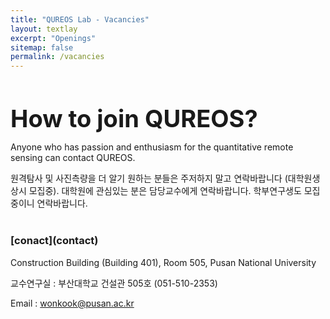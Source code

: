 ```yaml
---
title: "QUREOS Lab - Vacancies"
layout: textlay
excerpt: "Openings"
sitemap: false
permalink: /vacancies
---
```


<!-- 찾기 어려운데 아마도 연구실 지원 소개글 같다. Group Member 안에 있는 see opening 링크랑 연결됨-->
<h1 style="margin-bottom: 13px; font-size: 38px;">How to join QUREOS?</h1>

Anyone who has passion and enthusiasm for the quantitative remote sensing can contact QUREOS.

원격탐사 및 사진측량을 더 알기 원하는 분들은 주저하지 말고 연락바랍니다 (대학원생 상시 모집중). 대학원에 관심있는 분은 담당교수에게 연락바랍니다. 학부연구생도 모집중이니 연락바랍니다.

<h3 style="font-sizeL 30px; margin-top: 40px;">[conact](contact)</h3>
Construction Building (Building 401), Room 505, Pusan National University 

교수연구실 : 부산대학교 건설관 505호 (051-510-2353)

Email : wonkook@pusan.ac.kr



<!--<h1 style="margin-bottom: 13px; font-size: 38px;">연구실원 모집 Open positions</h1>

수문학연구실은 재능과 열정을 가진 연구원들은 언제나 찾고 있습니다.<br>
연구원들은 수문학 및 수자원공학 분야의 문제를 해결하기 위한 모델링 및 데이터 분석 기법, 수문 관측 연구를 수행할 기회를 갖게 됩니다.<br>
관심있는 분들은 노성진 교수에게 [email](mailto:seongjin.noh@gmail.com)로 상담을 신청하세요.

We are always looking for new group members with passion, talent, and grit!<br>
You will have the chance to work on the grand challenges of hydrology and water resources research, often at the interface of simulation models and new data. You will be involved in determining the important and interesting questions, creating and improving hydrologic models, instrumental setups, performing measurements, and making discoveries.

<h3 style="font-sizeL 30px; margin-top: 40px;">학부연구생 혹은 학부생 레지던트</h3>
수문학연구실의 학위과정에 관심이 있는 학부학생은 학부연구생이나 학부생 레지던트로 연구에 참여하며 연구과정에 대한 경험을 할수 있습니다.
관심있는 학생은 노성진 교수에게 이메일을 보내거나 연구실(글로벌관 302호)을 직접 방문하세요.

If you are a student at kit looking for a Graduate program, contact me (or any group member) per email or stop by my office.


<h3 style="font-sizeL 30px; margin-top: 40px;">대학원과정 지원 Applications for PhD and Master positions</h3>
석사나 박사과정에 관심있는 분들은 지도교수에게 "(석사 혹은 박사) 대학원과정 지원"이라는 제목으로 본인 소개와 연구관심분야에 대한 내용을 간단히 적어 지도교수에게 [email](mailto:seongjin.noh@gmail.com)을 보내세요.

If you are interested in working with us as a PhD or Master student, please send me an [email](mailto:seongjin.noh@gmail.com). State briefly why you are interested and attach a CV, including information about the grades you had as an undergraduate. No need for a separate cover letter or certificates. **Important**: please insert _"Application PhD"_ or _"Application Master"_ in the subject line. If you are applying to a specific advertisement, note this in your email.

<br>
-->
<!--
<figure>
<img src="{{ site.url }}{{ site.baseurl }}/images/picpic/Gallery/DSC_0696.jpg" width="95%">
</figure>
-->
